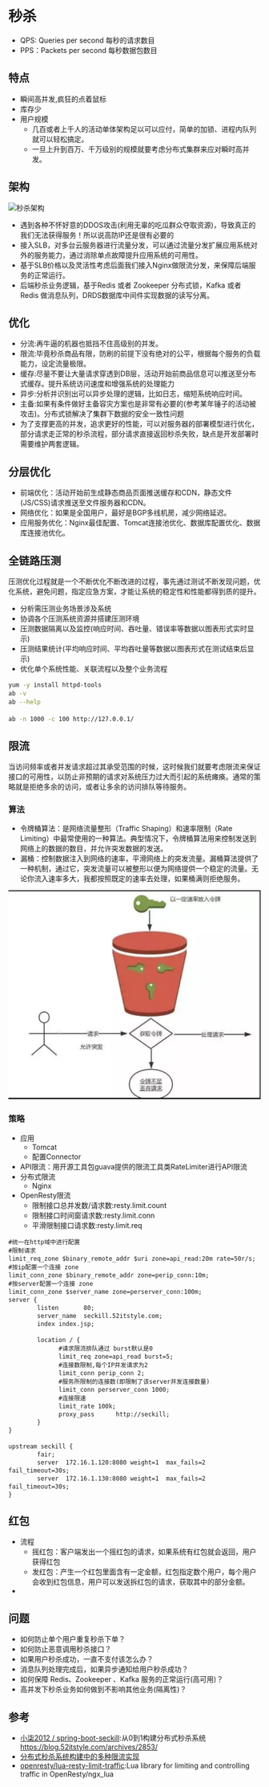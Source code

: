 # 秒杀

* QPS: Queries per second 每秒的请求数目
* PPS：Packets per second 每秒数据包数目

## 特点

* 瞬间高并发,疯狂的点着鼠标
* 库存少
* 用户规模
  - 几百或者上千人的活动单体架构足以可以应付，简单的加锁、进程内队列就可以轻松搞定。
  - 一旦上升到百万、千万级别的规模就要考虑分布式集群来应对瞬时高并发。

## 架构

![秒杀架构](../_static/seckill.webp "秒杀架构")

* 遇到各种不怀好意的DDOS攻击(利用无辜的吃瓜群众夺取资源)，导致真正的我们无法获得服务！所以说高防IP还是很有必要的
* 接入SLB，对多台云服务器进行流量分发，可以通过流量分发扩展应用系统对外的服务能力，通过消除单点故障提升应用系统的可用性。
* 基于SLB价格以及灵活性考虑后面我们接入Nginx做限流分发，来保障后端服务的正常运行。
* 后端秒杀业务逻辑，基于Redis 或者 Zookeeper 分布式锁，Kafka 或者 Redis 做消息队列，DRDS数据库中间件实现数据的读写分离。

## 优化

* 分流:再牛逼的机器也抵挡不住高级别的并发。
* 限流:毕竟秒杀商品有限，防刷的前提下没有绝对的公平，根据每个服务的负载能力，设定流量极限。
* 缓存:尽量不要让大量请求穿透到DB层，活动开始前商品信息可以推送至分布式缓存。提升系统访问速度和增强系统的处理能力
* 异步:分析并识别出可以异步处理的逻辑，比如日志，缩短系统响应时间。
* 主备:如果有条件做好主备容灾方案也是非常有必要的(参考某年锤子的活动被攻击)。分布式锁解决了集群下数据的安全一致性问题
* 为了支撑更高的并发，追求更好的性能，可以对服务器的部署模型进行优化，部分请求走正常的秒杀流程，部分请求直接返回秒杀失败，缺点是开发部署时需要维护两套逻辑。

## 分层优化

* 前端优化：活动开始前生成静态商品页面推送缓存和CDN，静态文件(JS/CSS)请求推送至文件服务器和CDN。
* 网络优化：如果是全国用户，最好是BGP多线机房，减少网络延迟。
* 应用服务优化：Nginx最佳配置、Tomcat连接池优化、数据库配置优化、数据库连接池优化。

## 全链路压测

压测优化过程就是一个不断优化不断改进的过程，事先通过测试不断发现问题，优化系统，避免问题，指定应急方案，才能让系统的稳定性和性能都得到质的提升。

* 分析需压测业务场景涉及系统
* 协调各个压测系统资源并搭建压测环境
* 压测数据隔离以及监控(响应时间、吞吐量、错误率等数据以图表形式实时显示)
* 压测结果统计(平均响应时间、平均吞吐量等数据以图表形式在测试结束后显示)
* 优化单个系统性能、关联流程以及整个业务流程

```sh
yum -y install httpd-tools
ab -v
ab --help

ab -n 1000 -c 100 http://127.0.0.1/
```

## 限流

当访问频率或者并发请求超过其承受范围的时候，这时候我们就要考虑限流来保证接口的可用性，以防止非预期的请求对系统压力过大而引起的系统瘫痪。通常的策略就是拒绝多余的访问，或者让多余的访问排队等待服务。

### 算法

* 令牌桶算法：是网络流量整形（Traffic Shaping）和速率限制（Rate Limiting）中最常使用的一种算法。典型情况下，令牌桶算法用来控制发送到网络上的数据的数目，并允许突发数据的发送。
* 漏桶：控制数据注入到网络的速率，平滑网络上的突发流量。漏桶算法提供了一种机制，通过它，突发流量可以被整形以便为网络提供一个稳定的流量。无论你流入速率多大，我都按照既定的速率去处理，如果桶满则拒绝服务。

![令牌桶算法](../_static/tokenbottle.png "令牌桶算法")

### 策略

* 应用
    - Tomcat
    - 配置Connector
* API限流：用开源工具包guava提供的限流工具类RateLimiter进行API限流
* 分布式限流
    - Nginx
* OpenResty限流
    - 限制接口总并发数/请求数:resty.limit.count
    - 限制接口时间窗请求数:resty.limit.conn
    - 平滑限制接口请求数:resty.limit.req

```
#统一在http域中进行配置
#限制请求
limit_req_zone $binary_remote_addr $uri zone=api_read:20m rate=50r/s;
#按ip配置一个连接 zone
limit_conn_zone $binary_remote_addr zone=perip_conn:10m;
#按server配置一个连接 zone
limit_conn_zone $server_name zone=perserver_conn:100m;
server {
        listen       80;
        server_name  seckill.52itstyle.com;
        index index.jsp;

        location / {
              #请求限流排队通过 burst默认是0
              limit_req zone=api_read burst=5;
              #连接数限制,每个IP并发请求为2
              limit_conn perip_conn 2;
              #服务所限制的连接数(即限制了该server并发连接数量)
              limit_conn perserver_conn 1000;
              #连接限速
              limit_rate 100k;
              proxy_pass      http://seckill;
        }
}

upstream seckill {
        fair;
        server  172.16.1.120:8080 weight=1  max_fails=2 fail_timeout=30s;
        server  172.16.1.130:8080 weight=1  max_fails=2 fail_timeout=30s;
}
```

## 红包

* 流程
  - 摇红包：客户端发出一个摇红包的请求，如果系统有红包就会返回，用户获得红包
  - 发红包：产生一个红包里面含有一定金额，红包指定数个用户，每个用户会收到红包信息，用户可以发送拆红包的请求，获取其中的部分金额。
* 

## 问题

* 如何防止单个用户重复秒杀下单？
* 如何防止恶意调用秒杀接口？
* 如果用户秒杀成功，一直不支付该怎么办？
* 消息队列处理完成后，如果异步通知给用户秒杀成功？
* 如何保障 Redis、Zookeeper 、Kafka 服务的正常运行(高可用)？
* 高并发下秒杀业务如何做到不影响其他业务(隔离性)？

## 参考

* [小柒2012 / spring-boot-seckill](https://gitee.com/52itstyle/spring-boot-seckill):从0到1构建分布式秒杀系统 https://blog.52itstyle.com/archives/2853/
* [分布式秒杀系统构建中的多种限流实现](https://mp.weixin.qq.com/s?__biz=MzI4NTA1MDEwNg==&mid=2650768375&idx=1&sn=0b1de5c41ac15db0fc53f279fcfa58b6&chksm=f3f93662c48ebf7481bd7ce8ca74a3f2ad66fd80e7f50e313d8ebd1152a094045d75113a832d)
* [openresty/lua-resty-limit-traffic](https://github.com/openresty/lua-resty-limit-traffic):Lua library for limiting and controlling traffic in OpenResty/ngx_lua
